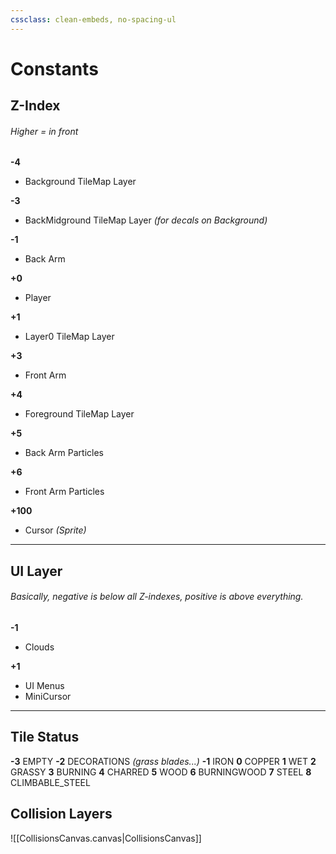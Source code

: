 ```yaml
---
cssclass: clean-embeds, no-spacing-ul
---
```

# Constants
## Z-Index

###### Higher = in front

**-4**
- Background TileMap Layer

**-3**
- BackMidground TileMap Layer *(for decals on Background)*

**-1**
- Back Arm

**+0**
- Player

**+1**
- Layer0 TileMap Layer

**+3**
- Front Arm

**+4**
- Foreground TileMap Layer

**+5**
- Back Arm Particles

**+6**
- Front Arm Particles

**+100**
- Cursor *(Sprite)*


---

## UI Layer
###### Basically, negative is below all Z-indexes, positive is above everything.

**-1**
- Clouds

**+1**
- UI Menus
- MiniCursor


---

## Tile Status
**-3** EMPTY
**-2** DECORATIONS *(grass blades...)*
**-1** IRON
**0** COPPER
**1** WET
**2** GRASSY
**3** BURNING
**4** CHARRED
**5** WOOD
**6** BURNINGWOOD
**7** STEEL
**8** CLIMBABLE_STEEL


## Collision Layers

![[CollisionsCanvas.canvas|CollisionsCanvas]]











